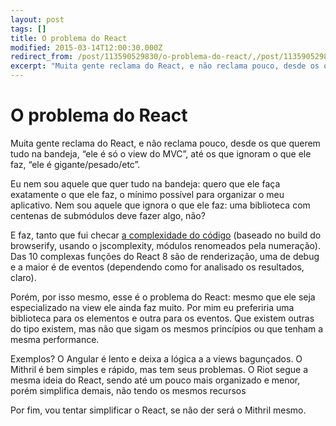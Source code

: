 ```yaml
---
layout: post
tags: []
title: O problema do React
modified: 2015-03-14T12:00:30.000Z
redirect_from: /post/113590529830/o-problema-do-react/,/post/113590529830/
excerpt: "Muita gente reclama do React, e não reclama pouco, desde os que querem tudo na bandeja, “ele é só o view do MVC”, até os que ignoram o que ele faz, “ele é gigante/pesado/etc”."
---
```


O problema do React
===================

Muita gente reclama do React, e não reclama pouco, desde os que querem
tudo na bandeja, “ele é só o view do MVC”, até os que ignoram o que ele
faz, “ele é gigante/pesado/etc”.

Eu nem sou aquele que quer tudo na bandeja: quero que ele faça
exatamente o que ele faz, o mínimo possível para organizar o meu
aplicativo. Nem sou aquele que ignora o que ele faz: uma biblioteca com
centenas de submódulos deve fazer algo, não?

E faz, tanto que fui checar [a complexidade do
código](https://docs.google.com/spreadsheets/d/1UtDcrCXGUxXqz8iiFMlRVOez9UGgN93_JIWK_Na5m2U/edit)
(baseado no build do browserify, usando o jscomplexity, módulos
renomeados pela numeração). Das 10 complexas funções do React 8 são de
renderização, uma de debug e a maior é de eventos (dependendo como for
analisado os resultados, claro).

Porém, por isso mesmo, esse é o problema do React: mesmo que ele seja
especializado na view ele ainda faz muito. Por mim eu preferiria uma
biblioteca para os elementos e outra para os eventos. Que existem outras
do tipo existem, mas não que sigam os mesmos princípios ou que tenham a
mesma performance.

Exemplos? O Angular é lento e deixa a lógica a a views bagunçados. O
Mithril é bem simples e rápido, mas tem seus problemas. O Riot segue a
mesma ideia do React, sendo até um pouco mais organizado e menor, porém
simplifica demais, não tendo os mesmos recursos

Por fim, vou tentar simplificar o React, se não der será o Mithril
mesmo.


